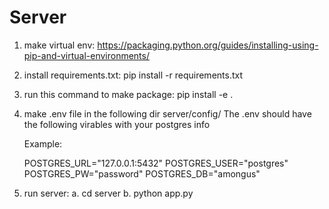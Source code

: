 # Server

1. make virtual env:
    https://packaging.python.org/guides/installing-using-pip-and-virtual-environments/

2. install requirements.txt:
    pip install -r requirements.txt

3. run this command to make package:
    pip install -e .

4. make .env file in the following dir server/config/
    The .env should have the following virables with your postgres info

    Example: 
    
    POSTGRES_URL="127.0.0.1:5432"
    POSTGRES_USER="postgres"
    POSTGRES_PW="password"
    POSTGRES_DB="amongus"

5. run server:
    a. cd server
    b. python app.py
